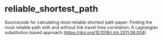 # reliable_shortest_path
Sourcecode for calculating most reliable shortest path 
paper: Finding the most reliable path with and without link travel time correlation: A Lagrangian substitution based approach (https://doi.org/10.1016/j.trb.2011.06.004)
